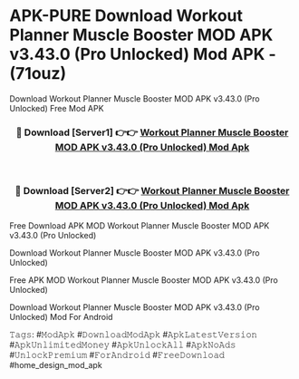 # APK-PURE Download Workout Planner Muscle Booster MOD APK v3.43.0 (Pro Unlocked) Mod APK - (71ouz)
Download Workout Planner Muscle Booster MOD APK v3.43.0 (Pro Unlocked) Free Mod APK

<div align="center">
<h3>🔴 Download [Server1] 👉👉 <a href="https://apk-comot.site?title=Workout_Planner_Muscle_Booster_MOD_APK_v3.43.0_(Pro_Unlocked)">Workout Planner Muscle Booster MOD APK v3.43.0 (Pro Unlocked) Mod Apk</a></h3><br>

<h3>🔴 Download [Server2] 👉👉 <a href="https://apk-comot.site?title=Workout_Planner_Muscle_Booster_MOD_APK_v3.43.0_(Pro_Unlocked)">Workout Planner Muscle Booster MOD APK v3.43.0 (Pro Unlocked) Mod Apk</a></h3>
</div>


Free Download APK MOD Workout Planner Muscle Booster MOD APK v3.43.0 (Pro Unlocked)

Download Workout Planner Muscle Booster MOD APK v3.43.0 (Pro Unlocked) 

Free APK MOD Workout Planner Muscle Booster MOD APK v3.43.0 (Pro Unlocked) 

Download Workout Planner Muscle Booster MOD APK v3.43.0 (Pro Unlocked) Mod For Android

𝚃𝚊𝚐𝚜: #𝙼𝚘𝚍𝙰𝚙𝚔 #𝙳𝚘𝚠𝚗𝚕𝚘𝚊𝚍𝙼𝚘𝚍𝙰𝚙𝚔 #𝙰𝚙𝚔𝙻𝚊𝚝𝚎𝚜𝚝𝚅𝚎𝚛𝚜𝚒𝚘𝚗 #𝙰𝚙𝚔𝚄𝚗𝚕𝚒𝚖𝚒𝚝𝚎𝚍𝙼𝚘𝚗𝚎𝚢 #𝙰𝚙𝚔𝚄𝚗𝚕𝚘𝚌𝚔𝙰𝚕𝚕 #𝙰𝚙𝚔𝙽𝚘𝙰𝚍𝚜 #𝚄𝚗𝚕𝚘𝚌𝚔𝙿𝚛𝚎𝚖𝚒𝚞𝚖 #𝙵𝚘𝚛𝙰𝚗𝚍𝚛𝚘𝚒𝚍 #𝙵𝚛𝚎𝚎𝙳𝚘𝚠𝚗𝚕𝚘𝚊𝚍 #home_design_mod_apk